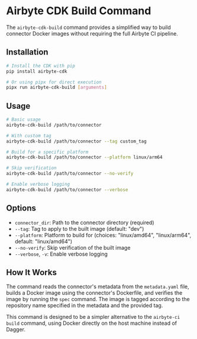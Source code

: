 # Airbyte CDK Build Command

The `airbyte-cdk-build` command provides a simplified way to build connector Docker images without requiring the full Airbyte CI pipeline.

## Installation

```bash
# Install the CDK with pip
pip install airbyte-cdk

# Or using pipx for direct execution
pipx run airbyte-cdk-build [arguments]
```

## Usage

```bash
# Basic usage
airbyte-cdk-build /path/to/connector

# With custom tag
airbyte-cdk-build /path/to/connector --tag custom_tag

# Build for a specific platform
airbyte-cdk-build /path/to/connector --platform linux/arm64

# Skip verification
airbyte-cdk-build /path/to/connector --no-verify

# Enable verbose logging
airbyte-cdk-build /path/to/connector --verbose
```

## Options

- `connector_dir`: Path to the connector directory (required)
- `--tag`: Tag to apply to the built image (default: "dev")
- `--platform`: Platform to build for (choices: "linux/amd64", "linux/arm64", default: "linux/amd64")
- `--no-verify`: Skip verification of the built image
- `--verbose`, `-v`: Enable verbose logging

## How It Works

The command reads the connector's metadata from the `metadata.yaml` file, builds a Docker image using the connector's Dockerfile, and verifies the image by running the `spec` command. The image is tagged according to the repository name specified in the metadata and the provided tag.

This command is designed to be a simpler alternative to the `airbyte-ci build` command, using Docker directly on the host machine instead of Dagger.
